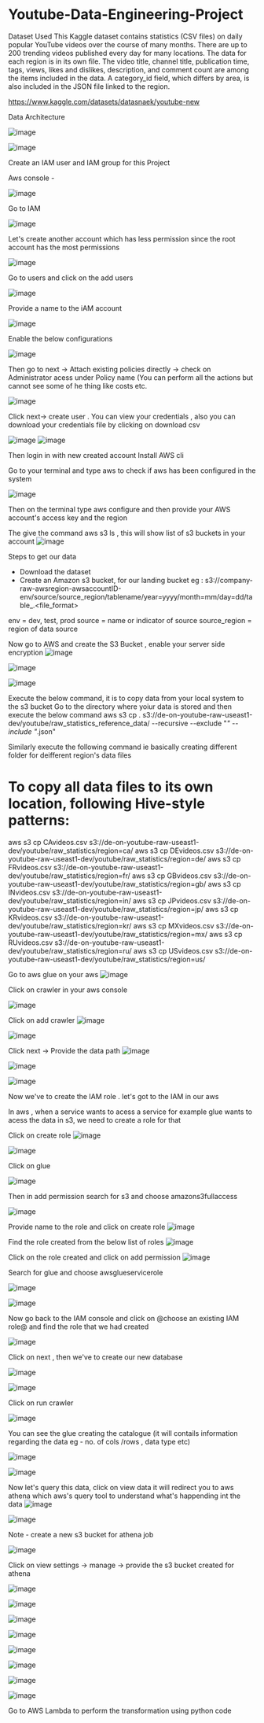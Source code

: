 # Youtube-Data-Engineering-Project

Dataset Used
This Kaggle dataset contains statistics (CSV files) on daily popular YouTube videos over the course of many months. There are up to 200 trending videos published every day for many locations. The data for each region is in its own file. The video title, channel title, publication time, tags, views, likes and dislikes, description, and comment count are among the items included in the data. A category_id field, which differs by area, is also included in the JSON file linked to the region.

https://www.kaggle.com/datasets/datasnaek/youtube-new

Data Architecture

![image](https://github.com/user-attachments/assets/8f70aa63-1b53-4858-8325-b3ba00b64108)


![image](https://github.com/user-attachments/assets/66050e19-7714-4785-8480-7e119ddfd1e6)

Create an IAM user and IAM group for this Project

Aws console -

![image](https://github.com/user-attachments/assets/49c77d51-c08b-4c0e-be72-6ceefcadafa4)

Go to IAM

![image](https://github.com/user-attachments/assets/ef3357ab-592a-4f86-ba2a-1e8b6edcfa29)

Let's create another account which has less permission since the root account has the most permissions

![image](https://github.com/user-attachments/assets/9048a516-4dd3-4d29-ba73-ef1466ef88b4)

Go to users and click on the add users

![image](https://github.com/user-attachments/assets/124991a9-bc3a-4b10-95d7-e7ca3ef294c0)

Provide a name to the iAM account

![image](https://github.com/user-attachments/assets/af509879-f8ef-440a-9cee-10966e9e29a1)

Enable the below configurations

![image](https://github.com/user-attachments/assets/5fbe0223-4df8-4bec-8308-e6c5acf6074a)

Then go to next -> Attach existing policies directly -> check on Administrator acess under Policy name (You can perform all the actions but cannot see some of he thing like costs etc.

![image](https://github.com/user-attachments/assets/6fb48fc8-0932-4451-94b8-ad51f852b199)

Click next-> create user . You can view your credentials , also you can download your credentials file by clicking on download csv

![image](https://github.com/user-attachments/assets/f7a2b10a-1b34-456e-9c41-7ea6613a4de9)
![image](https://github.com/user-attachments/assets/4e6f89f9-7373-4061-84b5-2b6132edef09)

Then login in with new created account 
Install AWS cli

Go to your terminal and type aws to check if aws has been configured in the system

![image](https://github.com/user-attachments/assets/de80ffee-9e75-4e24-970f-be11d164f024)

Then on the terminal type aws configure and then provide your AWS account's access key and the region

The give the command aws s3 ls , this will show list of s3 buckets  in your account
![image](https://github.com/user-attachments/assets/549efeb9-bde8-4b11-a1c7-fa1b400442d6)

Steps to get our data
- Download the dataset
- Create an Amazon s3 bucket, for our landing bucket
eg :
s3://company-raw-awsregion-awsaccountID-env/source/source_region/tablename/year=yyyy/month=mm/day=dd/table_<yearmonthday>.<file_format>

env = dev, test, prod
source = name or indicator of source
source_region = region of data source

Now go to AWS and create the S3 Bucket , enable your server side encryption
![image](https://github.com/user-attachments/assets/1bad8f53-ac2b-45d5-b42c-b12a90c882e1)

![image](https://github.com/user-attachments/assets/f35bb574-1978-4791-a136-cf3b68a9d711)

![image](https://github.com/user-attachments/assets/44e2f7af-788b-4804-afb7-03b75f492950)

Execute the below command, it is to copy data from your local system to the s3 bucket 
Go to the directory where yoiur data is stored and then execute the below command
aws s3 cp . s3://de-on-youtube-raw-useast1-dev/youtube/raw_statistics_reference_data/ --recursive --exclude "*" --include "*.json"

Similarly execute the following command ie basically creating different folder for deifferent region's data files
# To copy all data files to its own location, following Hive-style patterns:
aws s3 cp CAvideos.csv s3://de-on-youtube-raw-useast1-dev/youtube/raw_statistics/region=ca/
aws s3 cp DEvideos.csv s3://de-on-youtube-raw-useast1-dev/youtube/raw_statistics/region=de/
aws s3 cp FRvideos.csv s3://de-on-youtube-raw-useast1-dev/youtube/raw_statistics/region=fr/
aws s3 cp GBvideos.csv s3://de-on-youtube-raw-useast1-dev/youtube/raw_statistics/region=gb/
aws s3 cp INvideos.csv s3://de-on-youtube-raw-useast1-dev/youtube/raw_statistics/region=in/
aws s3 cp JPvideos.csv s3://de-on-youtube-raw-useast1-dev/youtube/raw_statistics/region=jp/
aws s3 cp KRvideos.csv s3://de-on-youtube-raw-useast1-dev/youtube/raw_statistics/region=kr/
aws s3 cp MXvideos.csv s3://de-on-youtube-raw-useast1-dev/youtube/raw_statistics/region=mx/
aws s3 cp RUvideos.csv s3://de-on-youtube-raw-useast1-dev/youtube/raw_statistics/region=ru/
aws s3 cp USvideos.csv s3://de-on-youtube-raw-useast1-dev/youtube/raw_statistics/region=us/

Go to aws glue on your aws
![image](https://github.com/user-attachments/assets/f54ab782-9e3b-494f-acb8-44ca27d386f8)

Click on crawler in your aws console

![image](https://github.com/user-attachments/assets/d1fc4027-40a8-4f0a-8792-724c620f754c)

Click on add crawler
![image](https://github.com/user-attachments/assets/a61b4eae-1d19-46bf-92aa-576b0b8c6108)

![image](https://github.com/user-attachments/assets/0c5bbde1-ae13-4f1e-b819-29d813e7f83e)

Click next -> Provide the data path
![image](https://github.com/user-attachments/assets/f3b75c30-1e30-4784-b401-f1695a46c773)

![image](https://github.com/user-attachments/assets/5e74bd92-9b57-4384-b75e-2327ff16e866)

![image](https://github.com/user-attachments/assets/67f74834-0a46-4564-aecd-e51ee35bc57b)

Now we've to create the IAM role . let's got to the IAM in our aws

In aws , when a service wants to acess a service for example glue wants to acess the data in s3, we need to create a role for that

Click on create role
![image](https://github.com/user-attachments/assets/ce47ba42-16fd-473f-a286-8dd37f17b008)

![image](https://github.com/user-attachments/assets/a4bccf1d-be8e-45d6-bb6c-4bfaa82f76a7)

Click on glue

![image](https://github.com/user-attachments/assets/651233b9-6c9e-48e1-9e38-d41a4c5a55b6)

Then in add permission search for s3 and choose amazons3fullaccess

![image](https://github.com/user-attachments/assets/b24f0e6b-4458-44df-8b96-e5d6a4d49049)

Provide name to the role and click on create role
![image](https://github.com/user-attachments/assets/1a1d89f2-1716-4060-a828-f06fca3ac9a1)

Find the role created from the below list of roles
![image](https://github.com/user-attachments/assets/e6259619-1767-44cf-b523-aa1d1a4771d2)

Click on the role created and click on add permission
![image](https://github.com/user-attachments/assets/e5d6d5bd-a8cf-43cf-bc3f-ac8ce57e92b2)

Search for glue and choose awsglueservicerole

![image](https://github.com/user-attachments/assets/c2d363c1-7f8d-4650-bb8d-6657aacfeedf)

![image](https://github.com/user-attachments/assets/086d3c7c-3923-4cce-9116-dbfeddf4d10f)

Now go back to the IAM console and click on @choose an existing IAM role@ and find the role that we had created

![image](https://github.com/user-attachments/assets/5ad3e211-59f5-47da-8374-0f134830acd0)

Click on next , then we've to create our new database

![image](https://github.com/user-attachments/assets/0c12db49-e6ff-432f-83a8-b854183c4d0e)

![image](https://github.com/user-attachments/assets/407965f9-f760-4986-809c-094b02a8f587)

Click on run crawler

![image](https://github.com/user-attachments/assets/b9891550-02f2-44d9-aa4d-c1bff264c6df)

You can see the glue creating the catalogue (it will contails information regarding the data  eg - no. of cols /rows , data type etc)

![image](https://github.com/user-attachments/assets/652d6f75-b946-4881-aeb5-25a59ddce579)


![image](https://github.com/user-attachments/assets/0961654a-4bcc-442e-b3a3-9d9cdc4915b2)

Now let's query this data, click on view data it will redirect you to aws athena which aws's query tool to understand what's happending int the data
![image](https://github.com/user-attachments/assets/de9af658-b48c-403a-b98d-9f1080b13779)

![image](https://github.com/user-attachments/assets/9c8fccd3-a106-4e30-8692-a90547babdb1)

Note - create a new s3 bucket for athena job


![image](https://github.com/user-attachments/assets/1c6fe026-58d1-4e86-9213-ef8b27818a78)


Click on view settings -> manage -> provide the s3 bucket created for athena

![image](https://github.com/user-attachments/assets/6f9a7681-4dd4-485b-85f2-636d2b9a8005)

![image](https://github.com/user-attachments/assets/9fd1d1ac-3b5f-45bf-9a89-71f016fc5c04)


![image](https://github.com/user-attachments/assets/5263bcd7-da9d-4b80-84b7-74b319496267)



![image](https://github.com/user-attachments/assets/140a6b9f-9efe-44b3-bd8f-7077a2021b90)

![image](https://github.com/user-attachments/assets/111f3e2b-9c6f-44a9-8e32-b552c7fb9ba8)

![image](https://github.com/user-attachments/assets/a685a812-f37c-409f-ba75-4abd17ee07e2)

![image](https://github.com/user-attachments/assets/417cf5f2-643b-4e15-828c-c5705281c690)

![image](https://github.com/user-attachments/assets/05945d90-4894-4bcd-bc92-bc40dbe667f7)

Go to AWS Lambda to perform the transformation using python code










































